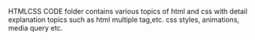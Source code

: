 HTMLCSS CODE folder contains various topics of html and css with detail explanation
topics such as html multiple tag,etc.
css styles, animations, media query etc.
